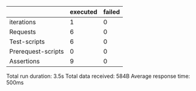 <table class="GeneratedTable">
  <thead>
    <tr>
      <th></th>
      <th>executed</th>
      <th>failed</th>
    </tr>
  </thead>
  <tbody>
    <tr>
      <td>iterations</td>
      <td>1</td>
      <td>0</td>
    </tr>
    <tr>
      <td>Requests</td>
      <td>6</td>
      <td>0</td>
    </tr>
    <tr>
      <td>Test-scripts</td>
      <td>6</td>
      <td>0</td>
    </tr>
    <tr>
      <td>Prerequest-scripts</td>
      <td>0</td>
      <td>0</td>
    </tr>
    <tr>
      <td>Assertions</td>
      <td>9</td>
      <td>0</td>
    </tr>
  </tbody>
</table>

 Total run duration: 3.5s 
 Total data received: 584B
 Average response time: 500ms
